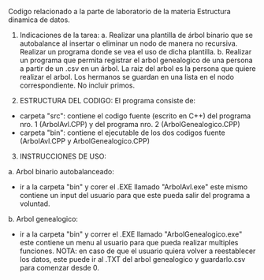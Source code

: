 Codigo relacionado a la parte de laboratorio de la materia Estructura dinamica de datos.

1. Indicaciones de la tarea:
a. Realizar una plantilla de árbol binario que se autobalance al insertar o eliminar un nodo de manera no recursiva. Realizar un programa donde se vea el uso de dicha plantilla.
b. Realizar un programa que permita registrar el arbol genealogico de una persona a partir de un .csv en un árbol. La raiz del arbol es la persona que quiere realizar el arbol.
Los hermanos se guardan en una lista en el nodo correspondiente. No incluir primos.

2. ESTRUCTURA DEL CODIGO: 
El programa consiste de:

* carpeta "src": contiene el codigo fuente (escrito en C++) del programa nro. 1 (ArbolAvl.CPP) y del programa nro. 2 (ArbolGenealogico.CPP)
* carpeta "bin": contiene el ejecutable de los dos codigos fuente (ArbolAvl.CPP y ArbolGenealogico.CPP)

3. INSTRUCCIONES DE USO:

a. Arbol binario autobalanceado:
  * ir a la carpeta "bin" y corer el .EXE llamado "ArbolAvl.exe" este mismo contiene un input del usuario para que este pueda salir del programa a voluntad.

b. Arbol genealogico:
  * ir a la carpeta "bin" y correr el .EXE llamado "ArbolGenealogico.exe" este contiene un menu al usuario para que pueda realizar multiples funciones.
  NOTA: en caso de que el usuario quiera volver a reestablecer los datos, este puede ir al .TXT del arbol genealogico y guardarlo.csv para comenzar desde 0.
